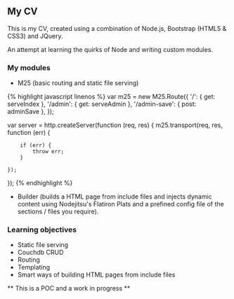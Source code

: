 ## My CV

This is my CV, created using a combination of Node.js, Bootstrap (HTML5 & CSS3) and JQuery.

An attempt at learning the quirks of Node and writing custom modules.

### My modules

- M25 (basic routing and static file serving)

{% highlight javascript linenos %}
var m25 = new M25.Route({
    '/': {
        get: serveIndex
    },
    '/admin': {
        get: serveAdmin
    },
    '/admin-save': {
        post: adminSave
    },
});

var server = http.createServer(function (req, res) {
    m25.transport(req, res, function (err) {

        if (err) {
            throw err;
        }

    });

});
{% endhighlight %}

- Builder (builds a HTML page from include files and injects dynamic content using Nodejitsu's Flatiron Plats and a prefined config file of the sections / files you require).

### Learning objectives

- Static file serving
- Couchdb CRUD
- Routing
- Templating
- Smart ways of building HTML pages from include files

** This is a POC and a work in progress **